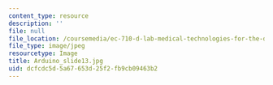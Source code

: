 ```yaml
---
content_type: resource
description: ''
file: null
file_location: /coursemedia/ec-710-d-lab-medical-technologies-for-the-developing-world-spring-2010/dcfcdc5d5a67653d25f2fb9cb09463b2_Arduino_slide13.jpg
file_type: image/jpeg
resourcetype: Image
title: Arduino_slide13.jpg
uid: dcfcdc5d-5a67-653d-25f2-fb9cb09463b2
---
```

